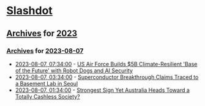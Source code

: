 # [Slashdot](../../../README.md)

## [Archives](../../index.md) for [2023](../index.md)

### [Archives](../../index.md) for [2023-08-07](index.md)

* [2023-08-07, 07:34:00](https://tech.slashdot.org/story/23/08/06/2339234/us-air-force-builds-5b-climate-resilient-base-of-the-future-with-robot-dogs-and-ai-security?utm_source=rss1.0mainlinkanon&utm_medium=feed) - [US Air Force Builds $5B Climate-Resilient 'Base of the Future' with Robot Dogs and AI Security](https://tech.slashdot.org/story/23/08/06/2339234/us-air-force-builds-5b-climate-resilient-base-of-the-future-with-robot-dogs-and-ai-security?utm_source=rss1.0mainlinkanon&utm_medium=feed)
* [2023-08-07, 03:34:00](https://hardware.slashdot.org/story/23/08/07/0026244/superconductor-breakthrough-claims-traced-to-a-basement-lab-in-seoul?utm_source=rss1.0mainlinkanon&utm_medium=feed) - [Superconductor Breakthrough Claims Traced to a Basement Lab in Seoul](https://hardware.slashdot.org/story/23/08/07/0026244/superconductor-breakthrough-claims-traced-to-a-basement-lab-in-seoul?utm_source=rss1.0mainlinkanon&utm_medium=feed)
* [2023-08-07, 01:34:00](https://news.slashdot.org/story/23/08/07/019255/strongest-sign-yet-australia-heads-toward-a-totally-cashless-society?utm_source=rss1.0mainlinkanon&utm_medium=feed) - [Strongest Sign Yet Australia Heads Toward a Totally Cashless Society?](https://news.slashdot.org/story/23/08/07/019255/strongest-sign-yet-australia-heads-toward-a-totally-cashless-society?utm_source=rss1.0mainlinkanon&utm_medium=feed)
